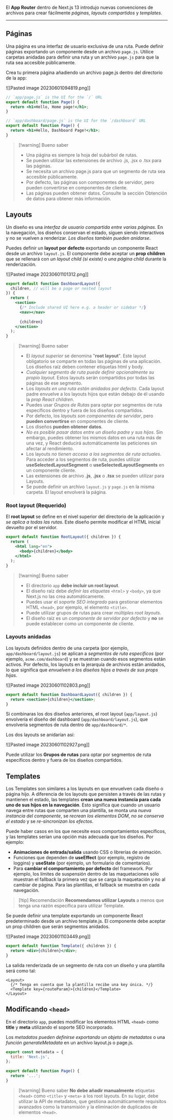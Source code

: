 El **App Router** dentro de Next.js 13 introdujo nuevas convenciones de archivos para crear fácilmente _páginas_, _layouts compartidos_ y _templates_.
___

## Páginas

Una página es una interfaz de usuario exclusiva de una ruta. Puede definir páginas exportando un componente desde un archivo ``page.js``. Utilice carpetas anidadas para definir una ruta y un archivo ``page.js`` para que la ruta sea accesible públicamente.

Crea tu primera página añadiendo un archivo page.js dentro del directorio de la app:

![[Pasted image 20230601094819.png]]

```jsx file:app/page.js
// `app/page.js` is the UI for the `/` URL
export default function Page() {
  return <h1>Hello, Home page!</h1>;
}
```

```jsx file:app/dashboard/page.js
// `app/dashboard/page.js` is the UI for the `/dashboard` URL
export default function Page() {
  return <h1>Hello, Dashboard Page!</h1>;
}
```

> [!warning] Bueno saber
> - Una página es siempre la hoja del subárbol de rutas. 
> - Se pueden utilizar las extensiones de archivo .js, .jsx o .tsx para las páginas.  
> - Se necesita un archivo page.js para que un segmento de ruta sea accesible públicamente.  
> - Por defecto, las páginas son componentes de servidor, pero pueden convertirse en componentes de cliente.  
> - Las páginas pueden obtener datos. Consulte la sección Obtención de datos para obtener más información.

## Layouts

Un diseño es una _interfaz de usuario compartida entre varias páginas_. En la navegación, los diseños conservan el estado, siguen siendo interactivos y no se vuelven a renderizar. _Los diseños también pueden anidarse_.

Puedes definir un **layout por defecto** exportando un componente React desde un archivo ``layout.js``. El componente debe aceptar un **prop children** que se rellenará con _un layout child (si existe)_ o _una página child_ durante la renderización.

![[Pasted image 20230601101312.png]]

```jsx file:app/dashboard/layout.js
export default function DashboardLayout({
  children, // will be a page or nested layout
}) {
  return (
    <section>
      {/* Include shared UI here e.g. a header or sidebar */}
      <nav></nav>
 
      {children}
    </section>
  );
}
```

> [!warning] Bueno saber
> - El _layout superior_ se denomina "**root layout**". Este layout obligatorio se comparte en todas las páginas de una aplicación. Los diseños raíz deben contener etiquetas html y body.
> - _Cualquier segmento de ruta puede definir opcionalmente su propio layout_. Estos layouts serán compartidos por todas las páginas de ese segmento.
> - Los _layouts en una ruta están anidados por defecto_. Cada layout padre envuelve a los layouts hijos que están debajo de él usando la _prop React children_.
> - Puedes usar _Grupos de Rutas_ para optar por segmentos de ruta específicos dentro y fuera de los diseños compartidos.
> - Por defecto, los _layouts son componentes de servidor_, pero **pueden convertirse** en componentes de cliente.
> - Los diseños **pueden obtener datos**.
> - _No es posible pasar datos entre un diseño padre y sus hijos_. Sin embargo, puedes obtener los mismos datos en una ruta más de una vez, y React deducirá automáticamente las peticiones sin afectar al rendimiento.
> - Los layouts _no tienen acceso a los segmentos de ruta actuales_. Para acceder a los segmentos de ruta, puedes utilizar **useSelectedLayoutSegment** o **useSelectedLayoutSegments** en un componente cliente.
> - Las extensiones de archivo **.js**, **.jsx** o **.tsx** se pueden utilizar para Layouts.
> - Se puede definir un archivo ``layout.js`` y ``page.js`` en la misma carpeta. El layout envolverá la página.

### Root layout (Requerido)

El **root layout** se define en el nivel superior del directorio de la aplicación y _se aplica a todas las rutas_. Este diseño permite modificar el HTML inicial devuelto por el servidor.

```jsx file:app/layout.js
export default function RootLayout({ children }) {
  return (
    <html lang="en">
      <body>{children}</body>
    </html>
  );
}
```

> [!warning] Bueno saber
> - El directorio ``app`` **debe incluir un root layout**.
> - El diseño raíz debe _definir las etiquetas_ `<html>` y `<body>`, ya que Next.js no las crea automáticamente. 
> - Puedes usar el _soporte SEO integrado_ para gestionar elementos HTML `<head>`, por ejemplo, el elemento `<title>`.
> - Puede utilizar grupos de rutas para crear _múltiples root layouts_.
> - El diseño raíz es un _componente de servidor por defecto_ y **no** se puede establecer como un componente de cliente.

### Layouts anidadas

Los layouts definidos dentro de una carpeta (por ejemplo, `app/dashboard/layout.js`) se aplican a _segmentos de ruta específicos_ (por ejemplo, `acme.com/dashboard`) y se muestran cuando esos segmentos están activos. Por defecto, los layouts en la jerarquía de archivos están anidados, lo que significa que _envuelven a los diseños hijos a través de sus props hijas_.

![[Pasted image 20230601102803.png]]

```jsx file:app/dashboard/layout.js
export default function DashboardLayout({ children }) {
  return <section>{children}</section>;
}
```

Si combinaras los dos diseños anteriores, el root layout (`app/layout.js`) envolvería el diseño del dashboard (`app/dashboard/layout.js`), que envolvería segmentos de ruta dentro de `app/dashboard/*`.

Los dos layouts se anidarían así:

![[Pasted image 20230601102927.png]]

Puede utilizar los **Grupos de rutas** para optar por segmentos de ruta específicos dentro y fuera de los diseños compartidos.

## Templates

Los Templates son similares a los layouts en que envuelven cada diseño o página hijo. A diferencia de los layouts que persisten a través de las rutas y mantienen el estado, las templates **crean una nueva instancia para cada uno de sus hijos en la navegación**. Esto significa que cuando un usuario navega entre rutas que comparten una plantilla, se monta una _nueva instancia del componente_, se _recrean los elementos DOM_, _no se conserva el estado_ y se _re-sincronizan los efectos_.

Puede haber casos en los que necesite esos comportamientos específicos, y las templates serían una opción más adecuada que los diseños. Por ejemplo:

- **Animaciones de entrada/salida** usando CSS o librerías de animación.  
- Funciones que dependen de **useEffect** (por ejemplo, registro de loggins) y **useState** (por ejemplo, un formulario de comentarios).  
- Para **cambiar el comportamiento por defecto** del framework. Por ejemplo, los límites de suspensión dentro de las maquetaciones sólo muestran el fallback la primera vez que se carga la maquetación y no al cambiar de página. Para las plantillas, el fallback se muestra en cada navegación.

> [!tip] Recomendación 
> **Recomendamos utilizar Layouts** a menos que tenga una razón específica para utilizar Template.

Se puede definir una template exportando un componente React predeterminado desde un archivo template.js. El componente debe aceptar un prop children que serán segmentos anidados.

![[Pasted image 20230601103449.png]]

```jsx file:app/template.js
export default function Template({ children }) {
  return <div>{children}</div>;
}
```

La salida renderizada de un segmento de ruta con un diseño y una plantilla será como tal:

```output
<Layout>
  {/* Tenga en cuenta que la plantilla recibe una key única. */}
  <Template key={routeParam}>{children}</Template>
</Layout>
```

## Modificando `<head>`

En el directorio `app`, puedes modificar los elementos HTML `<head>` como **title** y **meta** utilizando el soporte SEO incorporado.

Los _metadatos pueden definirse exportando un objeto de metadatos_ o una _función generateMetadata_ en un archivo layout.js o page.js.

```jsx file:app/page.js
export const metadata = {
  title: 'Next.js',
};
 
export default function Page() {
  return '...';
}
```

> [!warning] Bueno saber
> **No debe añadir manualmente** etiquetas `<head>` como `<title>` y `<meta>` a los root layouts. En su lugar, debe utilizar la API de metadatos, que gestiona automáticamente requisitos avanzados como la transmisión y la eliminación de duplicados de elementos `<head>`.


